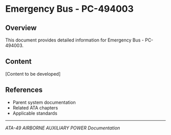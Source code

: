 # Emergency Bus - PC-494003

## Overview

This document provides detailed information for Emergency Bus - PC-494003.

## Content

[Content to be developed]

## References

- Parent system documentation
- Related ATA chapters
- Applicable standards

---

*ATA-49 AIRBORNE AUXILIARY POWER Documentation*
